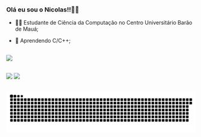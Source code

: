 ### Olá eu sou o Nicolas!!👩‍💻

- 👨‍🎓 Estudante de Ciência da Computação no Centro Universitário Barão de Mauá;

- 🌱 Aprendendo C/C++;

##

<div>
  <a href="https://github.com/nickfscarpa">
  <img height="180em" src="https://github-readme-stats.vercel.app/api?username=nickfscarpa&show_icons=true&theme=darcula&include_all_commits=true&count_private=true"/>
    </div>  

  
##

  <div>
  <a href = "mailto:bkscarpa@gmail.com"><img src="https://img.shields.io/badge/-Gmail-%23333?style=for-the-badge&logo=gmail&logoColor=white" target="_blank"></a>
  <a href="https://www.linkedin.com/in/nicolas-scarpa-746790215/" target="_blank"><img src="https://img.shields.io/badge/-LinkedIn-%230077B5?style=for-the-badge&logo=linkedin&logoColor=white" target="_blank"></a
  </div>
    
##    
    
 ![Snake animation](https://github.com/nickfscarpa/nickfscarpa/blob/output/github-contribution-grid-snake.svg)

